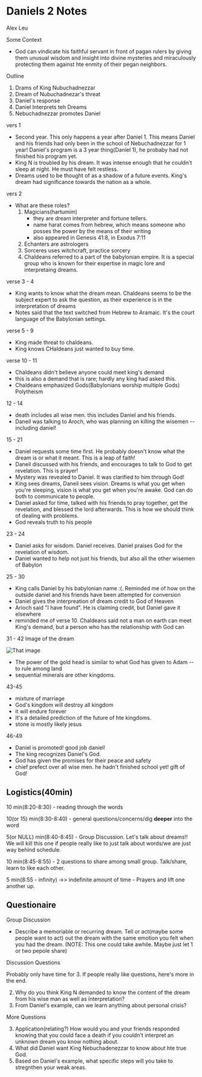 # Daniels 2 Notes
Alex Leu

Some Context
- God can vindicate his faithful servant in front of pagan rulers by giving them unusual wisdom and insight into divine mysteries and miraculously protecting them against hte enmity of their pegan neighbors. 

Outline
1. Drams of King Nubuchadnezzar
2. Dream of Nubuchadnezar's threat
3. Daniel's response
4. Daniel Interprets teh Dreams
5. Nebuchadnezzar promotes Daniel 

vers 1

- Second year. This only happens a year after Daniel 1. This means Daniel and his friends had only been in the school of Nebuchadnezzar for 1 year! Daniel's program is a 3 year thing(Daniel 1), he probaby had not finished his program yet.
- King N is troubled by his dream. It was intense enough that he couldn't sleep at night. He must have felt restless.
- Dreams used to be thought of as a shadow of a future events. King's dream had significance towards the nation as a whole. 

vers 2

- What are these roles?
	1. Magicians(hartumim) 
		- they are dream interpreter and fortune tellers.
		- name harat comes from hebrew, which means someone who posses the power by the means of their writing
		- also appeared in Genesis 41:8, in Exodus 7:11
	1. Echanters are astrologers
	1. Sorceres uses witchcraft, practice sorcery
	1. Chaldeans referred to a part of the babylonian empire. It is a special group who is known for their expertise in magic lore and interpretaing dreams. 

verse 3 - 4 

- King wants to know what the dream mean. Chaldeans seems to be the subject expert to ask the question, as their experience is in the interpretation of dreams
- Notes said that the text switched from Hebrew to Aramaic. It's the court language of the Babylonian settings.	
	
verse 5 - 9 

- King made threat to chaldeans.
- King knows CHaldeans just wanted to buy time. 

verse 10 - 11

- Chaldeans didn't believe anyone could meet king's demand
- this is also a demand that is rare; hardly any king had asked this. 
- Chaldeans emphasized Gods(Babylonians worship multiple Gods) Polytheism 

12 - 14

- death includes all wise men. this includes Daniel and his friends. 
- Daneil was talking to Aroch, who was planning on killing the wisemen -- including daniel!


15 - 21

- Daniel requests some time first. He probably doesn't know what the dream is or what it meant. This is a leap of faith!
- Daneil discussed with his friends, and encourages to talk to God to get revelation. This is prayer!
- Mystery was revealed to Daniel. It was clarified to him through God!
- King sees dreams, Daneil sees vision. Dreams is what you get when you're sleeping, vision is what you get when you're awake. God can do both to communicate to people.
- Daniel asked for time, talked with his friends to pray together, get the revelation, and blessed the lord afterwards. This is how we should think of dealing with problems.
- God reveals truth to his people 

23 - 24
- Daniel asks for wisdom. Daniel receives. Daniel praises God for the revelation of wisdom.
- Daniel wanted to help not just his friends, but also all the other wisemen of Babylon

25 - 30 

- King calls Daniel by his babylonian name :(. Reminded me of how on the outside daniel and his friends have been attempted for conversion
- Daniel gives the interpreation of dream credit to God of Heaven
- Arioch said "I have found". He is claiming credit, but Daniel gave it elsewhere
- reminded me of verse 10. Chaldeans said not a man on earth can meet King's demand, but a person who has the relationship with God can

31 - 42
Image of the dream

![That image](https://www.ucg.org/files/styles/full_grid9_breakpoints_theme_top_hat_mobile_1x/public/image/article/2013/12/30/the-great-image-in-nebuchadnezzars-dream.jpg)

- The power of the gold head is similar to what God has given to Adam -- to rule among land
- sequential minerals are other kingdoms.

43-45

- mixture of marriage
- God's kingdom will destroy all kingdom
- it will endure forever
- It's a detailed prediction of the future of hte kingdoms. 
- stone is mostly likely jesus

46-49

- Daniel is promoted! good job daniel!
- The king recognizes Daniel's God.
- God has given the promises for their peace and safety
- chief prefect over all wise men. he hadn't finished school yet! gift of God!

## Logistics(40min)
10 min(8:20-8:30) - reading through the words

10(or 15) min(8:30-8:40) - general questions/concerns/dig **deeper** into the word

5(or NULL) min(8:40-8:45) - Group Discussion. Let's talk about dreams!! We will kill this one if people really like to just talk about words/we are just way behind schedule.

10 min(8:45-8:55) - 2 questions to share among small group. Talk/share, learn to like each other.

5 min(8:55 - infinity) ->> indefinite amount of time - Prayers and lift one another up.

## Questionaire

Group Discussion
- Describe a memoriable or recurring dream. Tell or act(maybe some people want to act) out the dream with the same emotion you felt when you had the dream. (NOTE: This one could take awhile. Maybe just let 1 or two pepole share)

Discussion Questions

Probably only have time for 3. If people really like questions, here's more in the end.

2. Why do you think King N demanded to know the content of the dream from his wise man as well as interpretation?
4. From Daniel's example, can we learn anything about personal crisis?

More Questions

3. Application(relating?) How would you and your friends responded knowing that you could face a death if you couldn't interpret an unknown dream you know nothing about.
5. What did Daniel want King Nebuchadenezzar to know about hte true God. 
6. Based on Daniel's example, what specific steps will you take to stregnthen your weak areas. 